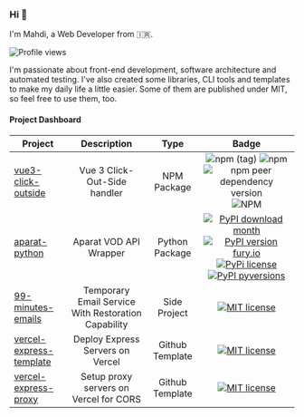 ### Hi 👋

I'm Mahdi, a Web Developer from 🇮🇷. 

![Profile views](https://gpvc.arturio.dev/mahdikhashan)

I'm passionate about front-end development, software architecture and automated testing. I've also created some libraries, CLI tools and templates to make my daily life a little easier. Some of them are published under MIT, so feel free to use them, too.

#### Project Dashboard

| Project        | Description | Type | Badge           |
| -------------- |:-----------:|:----:|:---------------:|
| [vue3-click-outside](https://github.com/mahdikhashan/vue3-click-outside)       | Vue 3 Click-Out-Side handler | NPM Package | ![npm (tag)](https://img.shields.io/npm/v/@mahdikhashan/vue3-click-outside/latest?style=plastic) ![npm](https://img.shields.io/npm/dy/@mahdikhashan/vue3-click-outside) ![npm peer dependency version](https://img.shields.io/npm/dependency-version/@mahdikhashan/vue3-click-outside/peer/vue) ![NPM](https://img.shields.io/npm/l/@mahdikhashan/vue3-click-outside)|
| [aparat-python](https://github.com/mahdikhashan/aparat-python)| Aparat VOD API Wrapper | Python Package | [![PyPI download month](https://img.shields.io/pypi/dm/aparat-python.svg)](https://pypi.python.org/pypi/aparat-python/) [![PyPI version fury.io](https://badge.fury.io/py/aparat-python.svg)](https://pypi.python.org/pypi/aparat-python/) [![PyPi license](https://badgen.net/pypi/license/pip/)](https://pypi.org/project/aparat-python/) [![PyPI pyversions](https://img.shields.io/pypi/pyversions/aparat-python.svg)](https://pypi.python.org/pypi/aparat-python/) |
| [99-minutes-emails](https://github.com/mahdikhashan/99-minutes-emails)  | Temporary Email Service With Restoration Capability | Side Project | [![MIT license](https://img.shields.io/badge/License-MIT-blue.svg)](https://lbesson.mit-license.org/) |
| [vercel-express-template](https://github.com/mahdikhashan/vercel-express-template) | Deploy Express Servers on Vercel | Github Template | [![MIT license](https://img.shields.io/badge/License-MIT-blue.svg)](https://lbesson.mit-license.org/) |
| [vercel-express-proxy](https://github.com/mahdikhashan/vercel-express-proxy) | Setup proxy servers on Vercel for CORS | Github Template | [![MIT license](https://img.shields.io/badge/License-MIT-blue.svg)](https://lbesson.mit-license.org/) |

<!--
**mahdikhashan/mahdikhashan** is a ✨ _special_ ✨ repository because its `README.md` (this file) appears on your GitHub profile.

Here are some ideas to get you started:

📫 For **part-time** and **project (hourly-based)** collaboration write to mohi[at]nanoman.space.

- 🔭 I’m currently working on ...
- 🌱 I’m currently learning ...
- 👯 I’m looking to collaborate on ...
- 🤔 I’m looking for help with ...
- 💬 Ask me about ...
- 📫 How to reach me: ...
- 😄 Pronouns: ...
- ⚡ Fun fact: ...
-->
